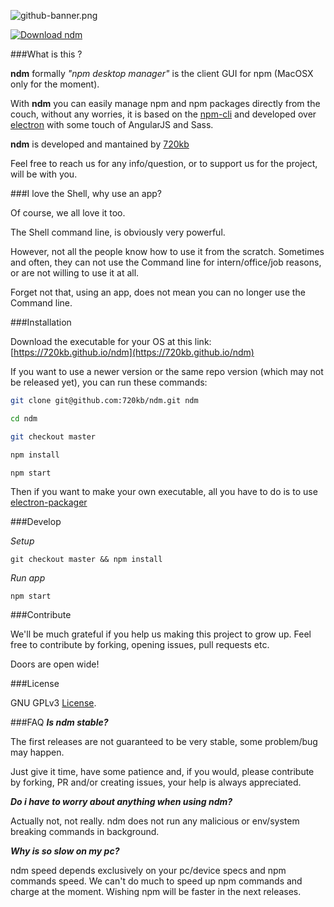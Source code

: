 ![github-banner.png](https://bitbucket.org/repo/84zgAd/images/786620377-github-banner.png)

[![Download ndm](http://i.imgur.com/z68cq3y.png)](https://720kb.github.io/ndm)

###What is this ?

**ndm** formally _"npm desktop manager"_ is the client GUI for npm (MacOSX only for the moment).

With **ndm** you can easily manage npm and npm packages directly from the couch, without any worries, it is based on the [npm-cli](https://docs.npmjs.com/cli/npm) and developed over [electron](https://github.com/electron/electron) with some touch of AngularJS and Sass.

**ndm** is developed and mantained by [720kb](http://720kb.net)

Feel free to reach us for any info/question, or to support us for the project, will be with you.

###I love the Shell, why use an app?

Of course, we all love it too.

The Shell command line, is obviously very powerful.

However, not all the people know how to use it from the scratch.
Sometimes and often, they can not use the Command line for intern/office/job reasons, or are not willing to use it at all.

Forget not that, using an app, does not mean you can no longer use the Command line.

###Installation

Download the executable for your OS at this link: [https://720kb.github.io/ndm](https://720kb.github.io/ndm)

If you want to use a newer version or the same repo version (which may not be released yet), you can run these commands:

```bash
git clone git@github.com:720kb/ndm.git ndm

cd ndm

git checkout master

npm install

npm start
```

Then if you want to make your own executable, all you have to do is to use [electron-packager](https://github.com/electron-userland/electron-packager)

###Develop

_Setup_

`git checkout master && npm install`

_Run app_

`npm start`

###Contribute

We'll be much grateful if you help us making this project to grow up.
Feel free to contribute by forking, opening issues, pull requests etc.

Doors are open wide!

###License

GNU GPLv3 [License](LICENSE.md).

###FAQ
**_Is ndm stable?_**

The first releases are not guaranteed to be very stable, some problem/bug may happen.

Just give it time, have some patience and, if you would, please contribute by forking, PR and/or creating issues, your help is always appreciated.

**_Do i have to worry about anything when using ndm?_**

Actually not, not really.
ndm does not run any malicious or env/system breaking commands in background.

**_Why is so slow on my pc?_**

ndm speed depends exclusively on your pc/device specs and npm commands speed.
We can't do much to speed up npm commands and charge at the moment.
Wishing npm will be faster in the next releases.
